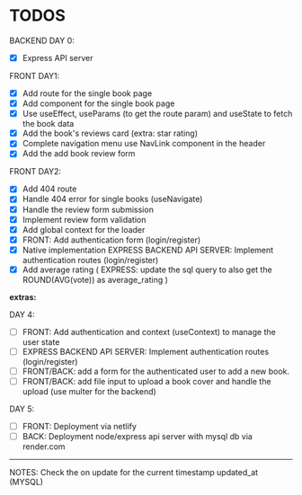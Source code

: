 # TODOS

BACKEND DAY 0:

- [x] Express API server

FRONT DAY1:

- [x] Add route for the single book page
- [x] Add component for the single book page
- [x] Use useEffect, useParams (to get the route param) and useState to fetch the book data
- [x] Add the book's reviews card (extra: star rating)
- [x] Complete navigation menu use NavLink component in the header
- [x] Add the add book review form

FRONT DAY2:

- [x] Add 404 route
- [x] Handle 404 error for single books (useNavigate)
- [x] Handle the review form submission
- [x] Implement review form validation
- [x] Add global context for the loader
- [x] FRONT: Add authentication form (login/register)
- [x] Native implementation EXPRESS BACKEND API SERVER: Implement authentication routes (login/register)
- [x] Add average rating ( EXPRESS: update the sql query to also get the ROUND(AVG(vote)) as average_rating )

**extras:**

DAY 4:

- [ ] FRONT: Add authentication and context (useContext) to manage the user state
- [ ] EXPRESS BACKEND API SERVER: Implement authentication routes (login/register) 
- [ ] FRONT/BACK: add a form for the authenticated user to add a new book.
- [ ] FRONT/BACK: add file input to upload a book cover and handle the upload (use multer for the backend)

DAY 5:

- [ ] FRONT: Deployment via netlify
- [ ] BACK: Deployment node/express api server with mysql db via render.com

---

NOTES:
Check the on update for the current timestamp updated_at (MYSQL)
